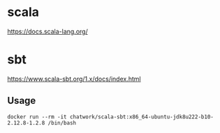 # scala
https://docs.scala-lang.org/

# sbt
https://www.scala-sbt.org/1.x/docs/index.html

## Usage
```
docker run --rm -it chatwork/scala-sbt:x86_64-ubuntu-jdk8u222-b10-2.12.8-1.2.8 /bin/bash
```
